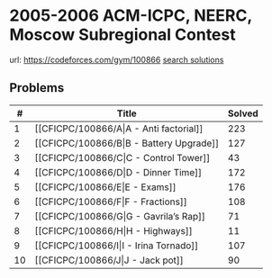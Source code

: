 # 2005-2006 ACM-ICPC, NEERC, Moscow Subregional Contest

url: https://codeforces.com/gym/100866
[search solutions](https://www.google.com/search?q=Solution+OR+題解+2005-2006+ACM-ICPC,+NEERC,+Moscow+Subregional+Contest)

## Problems

| # | Title | Solved |
| --- | --- | --- |
|1|[[CFICPC/100866/A\|A - Anti factorial]]|223|
|2|[[CFICPC/100866/B\|B - Battery Upgrade]]|127|
|3|[[CFICPC/100866/C\|C - Control Tower]]|43|
|4|[[CFICPC/100866/D\|D - Dinner Time]]|172|
|5|[[CFICPC/100866/E\|E - Exams]]|176|
|6|[[CFICPC/100866/F\|F - Fractions]]|108|
|7|[[CFICPC/100866/G\|G - Gavrila’s Rap]]|71|
|8|[[CFICPC/100866/H\|H - Highways]]|11|
|9|[[CFICPC/100866/I\|I - Irina Tornado]]|107|
|10|[[CFICPC/100866/J\|J - Jack pot]]|90|
